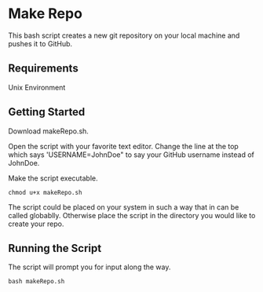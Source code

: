 # Make Repo
This bash script creates a new git repository on your local machine and pushes it to GitHub. 

## Requirements
Unix Environment 

## Getting Started
Download makeRepo.sh. 

Open the script with your favorite text editor. Change the line at the top which says 'USERNAME=JohnDoe" to say your GitHub username instead of JohnDoe.

Make the script executable. 
```
chmod u+x makeRepo.sh
```

The script could be placed on your system in such a way that in can be called globablly. Otherwise place the script in the directory you would like to create your repo.

## Running the Script

The script will prompt you for input along the way. 

```
bash makeRepo.sh
```
